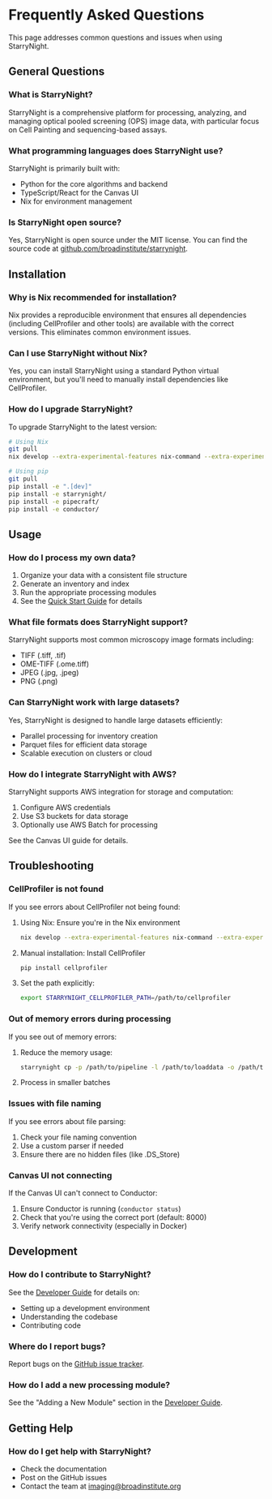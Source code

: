 # Frequently Asked Questions

This page addresses common questions and issues when using StarryNight.

## General Questions

### What is StarryNight?

StarryNight is a comprehensive platform for processing, analyzing, and managing optical pooled screening (OPS) image data, with particular focus on Cell Painting and sequencing-based assays.

### What programming languages does StarryNight use?

StarryNight is primarily built with:

- Python for the core algorithms and backend
- TypeScript/React for the Canvas UI
- Nix for environment management

### Is StarryNight open source?

Yes, StarryNight is open source under the MIT license. You can find the source code at [github.com/broadinstitute/starrynight](https://github.com/broadinstitute/starrynight).

## Installation

### Why is Nix recommended for installation?

Nix provides a reproducible environment that ensures all dependencies (including CellProfiler and other tools) are available with the correct versions. This eliminates common environment issues.

### Can I use StarryNight without Nix?

Yes, you can install StarryNight using a standard Python virtual environment, but you'll need to manually install dependencies like CellProfiler.

### How do I upgrade StarryNight?

To upgrade StarryNight to the latest version:

```bash
# Using Nix
git pull
nix develop --extra-experimental-features nix-command --extra-experimental-features flakes

# Using pip
git pull
pip install -e ".[dev]"
pip install -e starrynight/
pip install -e pipecraft/
pip install -e conductor/
```

## Usage

### How do I process my own data?

1. Organize your data with a consistent file structure
2. Generate an inventory and index
3. Run the appropriate processing modules
4. See the [Quick Start Guide](quickstart.md) for details

### What file formats does StarryNight support?

StarryNight supports most common microscopy image formats including:

- TIFF (.tiff, .tif)
- OME-TIFF (.ome.tiff)
- JPEG (.jpg, .jpeg)
- PNG (.png)

### Can StarryNight work with large datasets?

Yes, StarryNight is designed to handle large datasets efficiently:

- Parallel processing for inventory creation
- Parquet files for efficient data storage
- Scalable execution on clusters or cloud

### How do I integrate StarryNight with AWS?

StarryNight supports AWS integration for storage and computation:

1. Configure AWS credentials
2. Use S3 buckets for data storage
3. Optionally use AWS Batch for processing

See the Canvas UI guide for details.

## Troubleshooting

### CellProfiler is not found

If you see errors about CellProfiler not being found:

1. Using Nix: Ensure you're in the Nix environment
   ```bash
   nix develop --extra-experimental-features nix-command --extra-experimental-features flakes
   ```

2. Manual installation: Install CellProfiler
   ```bash
   pip install cellprofiler
   ```

3. Set the path explicitly:
   ```bash
   export STARRYNIGHT_CELLPROFILER_PATH=/path/to/cellprofiler
   ```

### Out of memory errors during processing

If you see out of memory errors:

1. Reduce the memory usage:
   ```bash
   starrynight cp -p /path/to/pipeline -l /path/to/loaddata -o /path/to/output --memory-limit 1024
   ```

2. Process in smaller batches

### Issues with file naming

If you see errors about file parsing:

1. Check your file naming convention
2. Use a custom parser if needed
3. Ensure there are no hidden files (like .DS_Store)

### Canvas UI not connecting

If the Canvas UI can't connect to Conductor:

1. Ensure Conductor is running (`conductor status`)
2. Check that you're using the correct port (default: 8000)
3. Verify network connectivity (especially in Docker)

## Development

### How do I contribute to StarryNight?

See the [Developer Guide](developer-guide.md) for details on:

- Setting up a development environment
- Understanding the codebase
- Contributing code

### Where do I report bugs?

Report bugs on the [GitHub issue tracker](https://github.com/broadinstitute/starrynight/issues).

### How do I add a new processing module?

See the "Adding a New Module" section in the [Developer Guide](developer-guide.md).

## Getting Help

### How do I get help with StarryNight?

- Check the documentation
- Post on the GitHub issues
- Contact the team at imaging@broadinstitute.org
